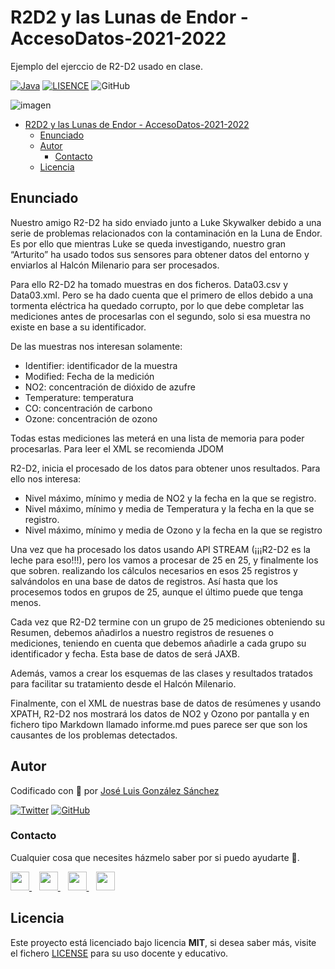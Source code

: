 # R2D2 y las Lunas de Endor - AccesoDatos-2021-2022
Ejemplo del ejerccio de R2-D2 usado en clase.

[![Java](https://img.shields.io/badge/Code-Java%20v11-blue)](https://www.java.com/es/)
[![LISENCE](https://img.shields.io/badge/Lisence-MIT-green)]()
![GitHub](https://img.shields.io/github/last-commit/joseluisgs/R2D2-Endor-AccesoDatos)


![imagen](https://cdnb.artstation.com/p/assets/images/images/016/922/017/large/serhii-sirenko-r2-art-3.jpg)

- [R2D2 y las Lunas de Endor - AccesoDatos-2021-2022](#r2d2-y-las-lunas-de-endor---accesodatos-2021-2022)
  - [Enunciado](#enunciado)
  - [Autor](#autor)
    - [Contacto](#contacto)
  - [Licencia](#licencia)

## Enunciado
Nuestro amigo R2-D2 ha sido enviado junto a Luke Skywalker debido a una serie de problemas relacionados con la contaminación en la Luna de Endor. Es por ello que mientras Luke se queda investigando, nuestro gran “Arturito” ha usado todos sus sensores para obtener datos del entorno y enviarlos al Halcón Milenario para ser procesados.

Para ello R2-D2 ha tomado muestras en dos ficheros. Data03.csv y Data03.xml. Pero se ha dado cuenta que el primero de ellos debido a una tormenta eléctrica ha quedado corrupto, por lo que debe completar las mediciones antes de procesarlas con el segundo, solo si esa muestra no existe en base a su identificador.

De las muestras nos interesan solamente:

- Identifier: identificador de la muestra
- Modified: Fecha de la medición
- NO2: concentración de dióxido de azufre
- Temperature: temperatura
- CO: concentración de carbono
- Ozone: concentración de ozono

Todas estas mediciones las meterá en una lista de memoria para poder procesarlas. Para leer el XML se recomienda JDOM

R2-D2, inicia el procesado de los datos para obtener unos resultados. Para ello nos interesa:
- Nivel máximo, mínimo y media de NO2 y la fecha en la que se registro.
- Nivel máximo, mínimo y media de  Temperatura y la fecha en la que se registro.
- Nivel máximo, mínimo y media de Ozono y la fecha en la que se registro

Una vez que ha procesado los datos usando API STREAM (¡¡¡R2-D2 es la leche para eso!!!), pero los vamos a procesar de 25 en 25, y finalmente los que sobren. realizando los cálculos necesarios en esos 25 registros y salvándolos en una base de datos de registros. 
Así hasta que los procesemos todos en grupos de 25, aunque el último puede que tenga menos.

Cada vez que R2-D2 termine con un grupo de 25 mediciones obteniendo su Resumen, debemos añadirlos a nuestro registros de resuenes o mediciones, teniendo en cuenta que debemos añadirle a cada grupo su identificador y fecha. Esta base de datos de será JAXB.

Además, vamos a crear los esquemas de las clases y resultados tratados para facilitar su tratamiento desde el Halcón Milenario.


Finalmente, con el XML de nuestras base de datos de resúmenes y usando XPATH, R2-D2 nos mostrará los datos de NO2 y Ozono por pantalla y en fichero tipo Markdown llamado informe.md pues parece ser que son los causantes de los problemas detectados.

## Autor

Codificado con :sparkling_heart: por [José Luis González Sánchez](https://twitter.com/joseluisgonsan)

[![Twitter](https://img.shields.io/twitter/follow/joseluisgonsan?style=social)](https://twitter.com/joseluisgonsan)
[![GitHub](https://img.shields.io/github/followers/joseluisgs?style=social)](https://github.com/joseluisgs)

### Contacto
<p>
  Cualquier cosa que necesites házmelo saber por si puedo ayudarte 💬.
</p>
<p>
    <a href="https://twitter.com/joseluisgonsan" target="_blank">
        <img src="https://i.imgur.com/U4Uiaef.png" 
    height="30">
    </a> &nbsp;&nbsp;
    <a href="https://github.com/joseluisgs" target="_blank">
        <img src="https://cdn.iconscout.com/icon/free/png-256/github-153-675523.png" 
    height="30">
    </a> &nbsp;&nbsp;
    <a href="https://www.linkedin.com/in/joseluisgonsan" target="_blank">
        <img src="https://upload.wikimedia.org/wikipedia/commons/thumb/c/ca/LinkedIn_logo_initials.png/768px-LinkedIn_logo_initials.png" 
    height="30">
    </a>  &nbsp;&nbsp;
    <a href="https://joseluisgs.github.io/" target="_blank">
        <img src="https://joseluisgs.github.io/favicon.png" 
    height="30">
    </a>
</p>


## Licencia

Este proyecto está licenciado bajo licencia **MIT**, si desea saber más, visite el fichero [LICENSE](./LICENSE) para su uso docente y educativo.
